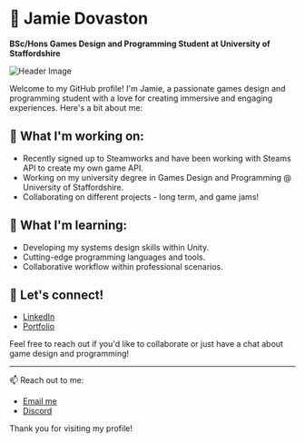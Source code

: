 # 👋 Jamie Dovaston
**BSc/Hons Games Design and Programming Student at University of Staffordshire**

![Header Image](http://jamie-portfolio-zipline.xrdxno.easypanel.host/u/QFOZKf.png)


Welcome to my GitHub profile! I'm Jamie, a passionate games design and programming student with a love for creating immersive and engaging experiences. Here's a bit about me:

## 🔭 What I'm working on:
- Recently signed up to Steamworks and have been working with Steams API to create my own game API.
- Working on my university degree in Games Design and Programming @ University of Staffordshire.
- Collaborating on different projects - long term, and game jams!

## 🌱 What I'm learning:
- Developing my systems design skills within Unity.
- Cutting-edge programming languages and tools.
- Collaborative workflow within professional scenarios.

## 💬 Let's connect!
- [LinkedIn](https://www.linkedin.com/in/jamiedovaston)
- [Portfolio](http://jamiedovaston.com/)

Feel free to reach out if you'd like to collaborate or just have a chat about game design and programming!

---
📫 Reach out to me:
- [Email me](jamiedovaston@outlook.com)
- [Discord](https://discord.com/users/736760201192931400)

Thank you for visiting my profile!
